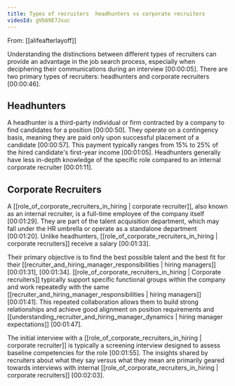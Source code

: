 ```yaml
---
title: Types of recruiters  headhunters vs corporate recruiters
videoId: gVb69E7Jxuc
---
```


From: [[alifeafterlayoff]] <br/> 

Understanding the distinctions between different types of recruiters can provide an advantage in the job search process, especially when deciphering their communications during an interview <a class="yt-timestamp" data-t="00:00:05">[00:00:05]</a>. There are two primary types of recruiters: headhunters and corporate recruiters <a class="yt-timestamp" data-t="00:00:46">[00:00:46]</a>.

## Headhunters

A headhunter is a third-party individual or firm contracted by a company to find candidates for a position <a class="yt-timestamp" data-t="00:00:50">[00:00:50]</a>. They operate on a contingency basis, meaning they are paid only upon successful placement of a candidate <a class="yt-timestamp" data-t="00:00:57">[00:00:57]</a>. This payment typically ranges from 15% to 25% of the hired candidate's first-year income <a class="yt-timestamp" data-t="00:01:05">[00:01:05]</a>. Headhunters generally have less in-depth knowledge of the specific role compared to an internal corporate recruiter <a class="yt-timestamp" data-t="00:01:11">[00:01:11]</a>.

## Corporate Recruiters

A [[role_of_corporate_recruiters_in_hiring | corporate recruiter]], also known as an internal recruiter, is a full-time employee of the company itself <a class="yt-timestamp" data-t="00:01:29">[00:01:29]</a>. They are part of the talent acquisition department, which may fall under the HR umbrella or operate as a standalone department <a class="yt-timestamp" data-t="00:01:20">[00:01:20]</a>. Unlike headhunters, [[role_of_corporate_recruiters_in_hiring | corporate recruiters]] receive a salary <a class="yt-timestamp" data-t="00:01:33">[00:01:33]</a>.

Their primary objective is to find the best possible talent and the best fit for their [[recruiter_and_hiring_manager_responsibilities | hiring managers]] <a class="yt-timestamp" data-t="00:01:31">[00:01:31]</a>, <a class="yt-timestamp" data-t="00:01:34">[00:01:34]</a>. [[role_of_corporate_recruiters_in_hiring | Corporate recruiters]] typically support specific functional groups within the company and work repeatedly with the same [[recruiter_and_hiring_manager_responsibilities | hiring managers]] <a class="yt-timestamp" data-t="00:01:41">[00:01:41]</a>. This repeated collaboration allows them to build strong relationships and achieve good alignment on position requirements and [[understanding_recruiter_and_hiring_manager_dynamics | hiring manager expectations]] <a class="yt-timestamp" data-t="00:01:47">[00:01:47]</a>.

The initial interview with a [[role_of_corporate_recruiters_in_hiring | corporate recruiter]] is typically a screening interview designed to assess baseline competencies for the role <a class="yt-timestamp" data-t="00:01:55">[00:01:55]</a>. The insights shared by recruiters about what they say versus what they mean are primarily geared towards interviews with internal [[role_of_corporate_recruiters_in_hiring | corporate recruiters]] <a class="yt-timestamp" data-t="00:02:03">[00:02:03]</a>.
